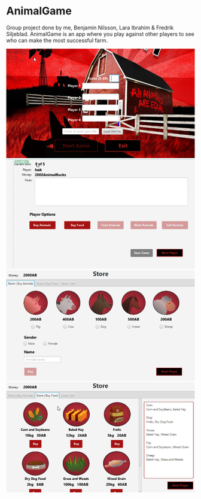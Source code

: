 # AnimalGame
Group project done by me, Benjamin Nilsson, Lara Ibrahim & Fredrik Siljeblad.
AnimalGame is an app where you play against other players to see who can make the most successful farm.

![alt text](https://github.com/whokegard/AnimalGame/blob/main/images/157414879-3f27669c-970d-4b6a-a402-b51dabc325fc.png)
![alt text](https://github.com/whokegard/AnimalGame/blob/main/images/157414905-22d32eaf-b24f-4dca-b2a6-e9b0556bd5ec.png)
![alt text](https://github.com/whokegard/AnimalGame/blob/main/images/157414931-8d762d45-692b-4fd5-8622-d1d856f5e965.png)
![alt text](https://github.com/whokegard/AnimalGame/blob/main/images/157414943-fc4d05b0-ea43-423b-84fe-715420df741a.png)
